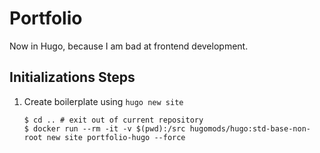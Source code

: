 # Portfolio
Now in Hugo, because I am bad at frontend development.

## Initializations Steps

1. Create boilerplate using `hugo new site`

    ```
    $ cd .. # exit out of current repository
    $ docker run --rm -it -v $(pwd):/src hugomods/hugo:std-base-non-root new site portfolio-hugo --force
    ```


